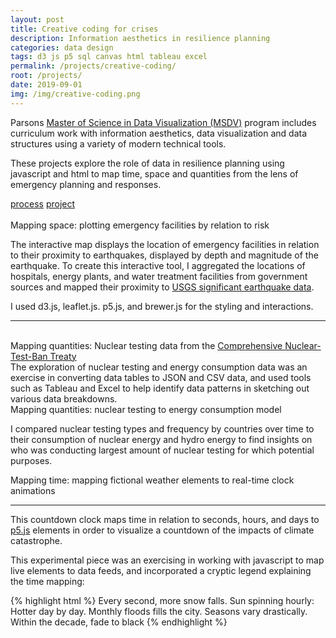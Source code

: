 ```yaml
---
layout: post
title: Creative coding for crises
description: Information aesthetics in resilience planning
categories: data design
tags: d3 js p5 sql canvas html tableau excel
permalink: /projects/creative-coding/
root: /projects/
date: 2019-09-01
img: /img/creative-coding.png
---
```


Parsons <a href="https://www.newschool.edu/parsons/ms-data-visualization/" target="_blank">Master of Science in Data Visualization (MSDV)</a> program includes curriculum work with information aesthetics, data visualization and data structures using a variety of modern technical tools. 

These projects explore the role of data in resilience planning using javascript and html to map time, space and quantities from the lens of emergency planning and responses.

<div class="materials center">
	<a href="https://github.com/papermashea/industryCentralization" target="_blank" class="post-resource" id="sources">process</a>
	<a href="https://github.com/papermashea/dvia-2019" target="_blank" class="post-resource" id="sources">project</a>
</div>

<div class="img_full">
	<img class="col half" src="{{ site.baseurl }}/img/creative-coding/space1.png" alt="" title="earthquake map"/>
	<img class="col half" src="{{ site.baseurl }}/img/creative-coding/space2.png" alt="" title="earthquake map"/>
</div>
<div class="col three caption">
	Mapping space: plotting emergency facilities by relation to risk
</div>

The interactive map displays the location of emergency facilities in relation to their proximity to earthquakes, displayed by depth and magnitude of the earthquake. To create this interactive tool, I aggregated the locations of hospitals, energy plants, and water treatment facilities from government sources and mapped their proximity to <a href="https://www.usgs.gov/programs/earthquake-hazards/data" target="_blank"> USGS significant earthquake data</a>.

I used d3.js, leaflet.js. p5.js, and brewer.js for the styling and interactions.

<hr>

<div class="img_row">
	<img class="col one" src="{{ site.baseurl }}/img/creative-coding/quantities1.png" alt="" title="nuclear testing chart"/>
	<img class="col two" src="{{ site.baseurl }}/img/creative-coding/quantities2.png" alt="" title="nuclear testing chart"/>
</div>
<div class="col three caption">
Mapping quantities: Nuclear testing data from the <a href="https://en.wikipedia.org/wiki/Comprehensive_Nuclear-Test-Ban_Treaty" target="_blank">Comprehensive Nuclear-Test-Ban Treaty</a>
</div>
The exploration of nuclear testing and energy consumption data was an exercise in converting data tables to JSON and CSV data, and used tools such as Tableau and Excel to help identify data patterns in sketching out various data breakdowns. 

<div class="img_full">
	<img class="col three" src="{{ site.baseurl }}/img/creative-coding/quantities_sketch.png" alt="" title="nuclear testing to energy consumption model"/>
</div>
<div class="col three caption">
	Mapping quantities: nuclear testing to energy consumption model
</div>

I compared nuclear testing types and frequency by countries over time to their consumption of nuclear energy and hydro energy to find insights on who was conducting largest amount of nuclear testing for which potential purposes.

<div class="img_full">
	<img class="col three" src="{{ site.baseurl }}/img/creative-coding/map-time.gif" alt="" title="countdown clock"/>
</div>
<div class="col three caption">
	Mapping time: mapping fictional weather elements to real-time clock animations
</div>

<hr>

This countdown clock maps time in relation to seconds, hours, and days to <a href="https://p5js.org/" target="_blank">p5.js</a> elements in order to visualize a countdown of the impacts of climate catastrophe. 

This experimental piece was an exercising in working with javascript to map live elements to data feeds, and incorporated a cryptic legend explaining the time mapping:

{% highlight html %}
	  Every second, more snow falls.
	  Sun spinning hourly:
	  Hotter day by day.
	  Monthly floods fills the city.
	  Seasons vary drastically.
	  Within the decade, fade to black
{% endhighlight %}